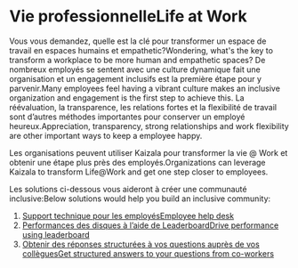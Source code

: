 # <a name="life-at-work"></a><span data-ttu-id="9bc60-101">Vie professionnelle</span><span class="sxs-lookup"><span data-stu-id="9bc60-101">Life at Work</span></span>
<span data-ttu-id="9bc60-102">Vous vous demandez, quelle est la clé pour transformer un espace de travail en espaces humains et empathetic?</span><span class="sxs-lookup"><span data-stu-id="9bc60-102">Wondering,  what's the key to transform a workplace to be more human and empathetic spaces?</span></span> <span data-ttu-id="9bc60-103">De nombreux employés se sentent avec une culture dynamique fait une organisation et un engagement inclusifs est la première étape pour y parvenir.</span><span class="sxs-lookup"><span data-stu-id="9bc60-103">Many employees feel having a vibrant culture makes an inclusive organization and  engagement is the first step to achieve this.</span></span> <span data-ttu-id="9bc60-104">La réévaluation, la transparence, les relations fortes et la flexibilité de travail sont d’autres méthodes importantes pour conserver un employé heureux.</span><span class="sxs-lookup"><span data-stu-id="9bc60-104">Appreciation, transparency, strong relationships and work flexibility are other important ways to keep a employee happy.</span></span> 

<span data-ttu-id="9bc60-105">Les organisations peuvent utiliser Kaizala pour transformer la vie @ Work et obtenir une étape plus près des employés.</span><span class="sxs-lookup"><span data-stu-id="9bc60-105">Organizations can leverage Kaizala to transform Life@Work and get one step closer to employees.</span></span>  

<span data-ttu-id="9bc60-106">Les solutions ci-dessous vous aideront à créer une communauté inclusive:</span><span class="sxs-lookup"><span data-stu-id="9bc60-106">Below solutions would help you build an inclusive community:</span></span>

1. [<span data-ttu-id="9bc60-107">Support technique pour les employés</span><span class="sxs-lookup"><span data-stu-id="9bc60-107">Employee help desk</span></span>](https://docs.microsoft.com/en-us/kaizala/businesssolutions/life%40work/employeehelpdesk/employeehelpdesk)
2. [<span data-ttu-id="9bc60-108">Performances des disques à l’aide de Leaderboard</span><span class="sxs-lookup"><span data-stu-id="9bc60-108">Drive performance using leaderboard</span></span>](https://docs.microsoft.com/en-us/kaizala/businesssolutions/life%40work/leaderboard/leaderboard)
3. [<span data-ttu-id="9bc60-109">Obtenir des réponses structurées à vos questions auprès de vos collègues</span><span class="sxs-lookup"><span data-stu-id="9bc60-109">Get structured answers to your questions from co-workers</span></span>]()
